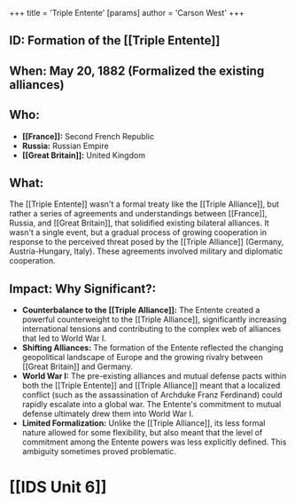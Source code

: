 +++
 title = 'Triple Entente'
[params]
	author = 'Carson West'
+++
## ID: Formation of the [[Triple Entente]]

## When:  May 20, 1882 (Formalized the existing alliances)

## Who:
* **[[France]]:**  Second French Republic
* **Russia:** Russian Empire
* **[[Great Britain]]:** United Kingdom

## What: 
The [[Triple Entente]] wasn't a formal treaty like the [[Triple Alliance]], but rather a series of agreements and understandings between [[France]], Russia, and [[Great Britain]], that solidified existing bilateral alliances.  It wasn't a single event, but a gradual process of growing cooperation in response to the perceived threat posed by the [[Triple Alliance]] (Germany, Austria-Hungary, Italy).  These agreements involved military and diplomatic cooperation.


## Impact: Why Significant?:
* **Counterbalance to the [[Triple Alliance]]:** The Entente created a powerful counterweight to the [[Triple Alliance]], significantly increasing international tensions and contributing to the complex web of alliances that led to World War I.
* **Shifting Alliances:** The formation of the Entente reflected the changing geopolitical landscape of Europe and the growing rivalry between [[Great Britain]] and Germany.
* **World War I:** The pre-existing alliances and mutual defense pacts within both the [[Triple Entente]] and [[Triple Alliance]] meant that a localized conflict (such as the assassination of Archduke Franz Ferdinand) could rapidly escalate into a global war. The Entente's commitment to mutual defense ultimately drew them into World War I.
* **Limited Formalization:**  Unlike the [[Triple Alliance]], its less formal nature allowed for some flexibility, but also meant that the level of commitment among the Entente powers was less explicitly defined. This ambiguity sometimes proved problematic.

# [[IDS Unit 6]]